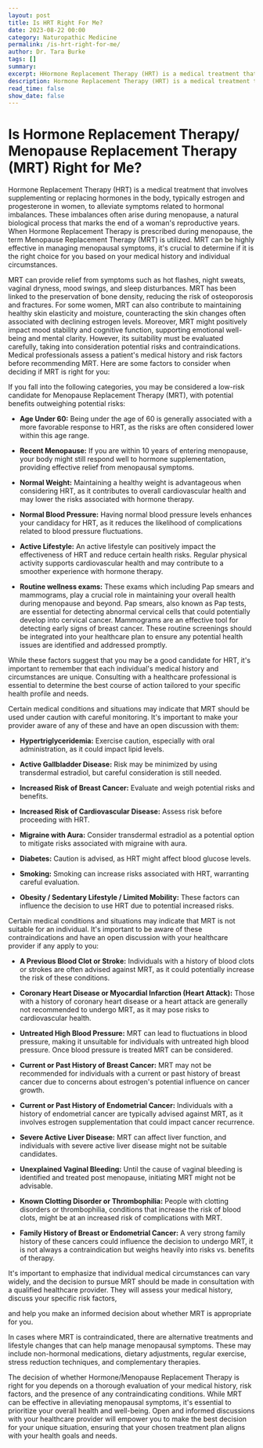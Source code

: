 ```yaml
---
layout: post
title: Is HRT Right For Me?
date: 2023-08-22 00:00
category: Naturopathic Medicine
permalink: /is-hrt-right-for-me/
author: Dr. Tara Burke
tags: []
summary: 
excerpt: HHormone Replacement Therapy (HRT) is a medical treatment that involves supplementing or replacing hormones in the body, typically estrogen and progesterone in women, to alleviate symptoms related to hormonal imbalances.
description: Hormone Replacement Therapy (HRT) is a medical treatment that involves supplementing or replacing hormones in the body, typically estrogen and progesterone in women...
read_time: false
show_date: false
---
```

# Is Hormone Replacement Therapy/ Menopause Replacement Therapy (MRT) Right for Me?

Hormone Replacement Therapy (HRT) is a medical treatment that involves supplementing or replacing hormones in the body, typically estrogen and progesterone in women, to alleviate symptoms related to hormonal imbalances. These imbalances often arise during menopause, a natural biological process that marks the end of a woman's reproductive years. When Hormone Replacement Therapy is prescribed during menopause, the term Menopause Replacement Therapy (MRT) is utilized. MRT can be highly effective in managing menopausal symptoms, it's crucial to determine if it is the right choice for you based on your medical history and individual circumstances.

MRT can provide relief from symptoms such as hot flashes, night sweats, vaginal dryness, mood swings, and sleep disturbances. MRT has been linked to the preservation of bone density, reducing the risk of osteoporosis and fractures. For some women, MRT can also contribute to maintaining healthy skin elasticity and moisture, counteracting the skin changes often associated with declining estrogen levels. Moreover, MRT might positively impact mood stability and cognitive function, supporting emotional well-being and mental clarity. However, its suitability must be evaluated carefully, taking into consideration potential risks and contraindications. Medical professionals assess a patient's medical history and risk factors before recommending MRT. Here are some factors to consider when deciding if MRT is right for you:

If you fall into the following categories, you may be considered a low-risk candidate for Menopause Replacement Therapy (MRT), with potential benefits outweighing potential risks: 

* **Age Under 60:** Being under the age of 60 is generally associated with a more favorable response to HRT, as the risks are often considered lower within this age range.

* **Recent Menopause:** If you are within 10 years of entering menopause, your body might still respond well to hormone supplementation, providing effective relief from menopausal symptoms.

* **Normal Weight:** Maintaining a healthy weight is advantageous when considering HRT, as it contributes to overall cardiovascular health and may lower the risks associated with hormone therapy.

* **Normal Blood Pressure:** Having normal blood pressure levels enhances your candidacy for HRT, as it reduces the likelihood of complications related to blood pressure fluctuations.

* **Active Lifestyle:** An active lifestyle can positively impact the effectiveness of HRT and reduce certain health risks. Regular physical activity supports cardiovascular health and may contribute to a smoother experience with hormone therapy.

* **Routine wellness exams:** These exams which including Pap smears and mammograms, play a crucial role in maintaining your overall health during menopause and beyond. Pap smears, also known as Pap tests, are essential for detecting abnormal cervical cells that could potentially develop into cervical cancer. Mammograms are an effective tool for detecting early signs of breast cancer. These routine screenings should be integrated into your healthcare plan to ensure any potential health issues are identified and addressed promptly.

While these factors suggest that you may be a good candidate for HRT, it's important to remember that each individual's medical history and circumstances are unique. Consulting with a healthcare professional is essential to determine the best course of action tailored to your specific health profile and needs.

Certain medical conditions and situations may indicate that MRT should be used under caution with careful monitoring. It's important to make your provider aware of any of these and have an open discussion with them:

* **Hypertriglyceridemia:** Exercise caution, especially with oral administration, as it could impact lipid levels.

* **Active Gallbladder Disease:** Risk may be minimized by using transdermal estradiol, but careful consideration is still needed.

* **Increased Risk of Breast Cancer:** Evaluate and weigh potential risks and benefits.

* **Increased Risk of Cardiovascular Disease:** Assess risk before proceeding with HRT.

* **Migraine with Aura:** Consider transdermal estradiol as a potential option to mitigate risks associated with migraine with aura.

* **Diabetes:** Caution is advised, as HRT might affect blood glucose levels.

* **Smoking:** Smoking can increase risks associated with HRT, warranting careful evaluation.

* **Obesity / Sedentary Lifestyle / Limited Mobility:** These factors can influence the decision to use HRT due to potential increased risks.

Certain medical conditions and situations may indicate that MRT is not suitable for an individual. It's important to be aware of these contraindications and have an open discussion with your healthcare provider if any apply to you:

* **A Previous Blood Clot or Stroke:** Individuals with a history of blood clots or strokes are often advised against MRT, as it could potentially increase the risk of these conditions.

* **Coronary Heart Disease or Myocardial Infarction (Heart Attack):** Those with a history of coronary heart disease or a heart attack are generally not recommended to undergo MRT, as it may pose risks to cardiovascular health.

* **Untreated High Blood Pressure:** MRT can lead to fluctuations in blood pressure, making it unsuitable for individuals with untreated high blood pressure. Once blood pressure is treated MRT can be considered.

* **Current or Past History of Breast Cancer:** MRT may not be recommended for individuals with a current or past history of breast cancer due to concerns about estrogen's potential influence on cancer growth.

* **Current or Past History of Endometrial Cancer:** Individuals with a history of endometrial cancer are typically advised against MRT, as it involves estrogen supplementation that could impact cancer recurrence.

* **Severe Active Liver Disease:** MRT can affect liver function, and individuals with severe active liver disease might not be suitable candidates.

* **Unexplained Vaginal Bleeding:** Until the cause of vaginal bleeding is identified and treated post menopause, initiating MRT might not be advisable.

* **Known Clotting Disorder or Thrombophilia:** People with clotting disorders or thrombophilia, conditions that increase the risk of blood clots, might be at an increased risk of complications with MRT.

* **Family History of Breast or Endometrial Cancer:** A very strong family history of these cancers could influence the decision to undergo MRT, it is not always a contraindication but weighs heavily into risks vs. benefits of therapy.

It's important to emphasize that individual medical circumstances can vary widely, and the decision to pursue MRT should be made in consultation with a qualified healthcare provider. They will assess your medical history, discuss your specific risk factors,

and help you make an informed decision about whether MRT is appropriate for you.

In cases where MRT is contraindicated, there are alternative treatments and lifestyle changes that can help manage menopausal symptoms. These may include non-hormonal medications, dietary adjustments, regular exercise, stress reduction techniques, and complementary therapies.

The decision of whether Hormone/Menopause Replacement Therapy is right for you depends on a thorough evaluation of your medical history, risk factors, and the presence of any contraindicating conditions. While MRT can be effective in alleviating menopausal symptoms, it's essential to prioritize your overall health and well-being. Open and informed discussions with your healthcare provider will empower you to make the best decision for your unique situation, ensuring that your chosen treatment plan aligns with your health goals and needs.
